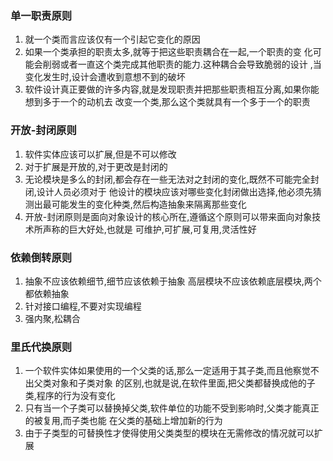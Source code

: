 ### 单一职责原则
  1. 就一个类而言应该仅有一个引起它变化的原因
  2. 如果一个类承担的职责太多,就等于把这些职责耦合在一起,一个职责的变
  化可能会削弱或者一直这个类完成其他职责的能力.这种耦合会导致脆弱的设计
  ,当变化发生时,设计会遭收到意想不到的破坏
  3. 软件设计真正要做的许多内容,就是发现职责并把那些职责相互分离,如果你能想到多于一个的动机去
  改变一个类,那么这个类就具有一个多于一个的职责
  
 ### 开放-封闭原则
 1. 软件实体应该可以扩展,但是不可以修改
 2. 对于扩展是开放的,对于更改是封闭的
 3. 无论模块是多么的封闭,都会存在一些无法对之封闭的变化,既然不可能完全封闭,设计人员必须对于
 他设计的模块应该对哪些变化封闭做出选择,他必须先猜测出最可能发生的变化种类,然后构造抽象来隔离那些变化
 4. 开放-封闭原则是面向对象设计的核心所在,遵循这个原则可以带来面向对象技术所声称的巨大好处,也就是
 可维护,可扩展,可复用,灵活性好
 
 
 ### 依赖倒转原则
 1. 抽象不应该依赖细节,细节应该依赖于抽象 高层模块不应该依赖底层模块,两个都依赖抽象
 2. 针对接口编程,不要对实现编程
 3. 强内聚,松耦合
 
 ### 里氏代换原则
 1. 一个软件实体如果使用的一个父类的话,那么一定适用于其子类,而且他察觉不出父类对象和子类对象
 的区别,也就是说,在软件里面,把父类都替换成他的子类,程序的行为没有变化
 2. 只有当一个子类可以替换掉父类,软件单位的功能不受到影响时,父类才能真正的被复用,而子类也能
 在父类的基础上增加新的行为
 3. 由于子类型的可替换性才使得使用父类类型的模块在无需修改的情况就可以扩展
 